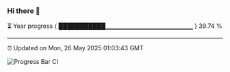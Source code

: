 ### Hi there 👋

⏳ Year progress { ███████████▁▁▁▁▁▁▁▁▁▁▁▁▁▁▁▁▁▁▁ } 39.74 %

---

⏰ Updated on Mon, 26 May 2025 01:03:43 GMT

![Progress Bar CI](https://github.com/code-lakshay/GitHub-Actions-Demo/workflows/Progress%20Bar%20CI/badge.svg)
